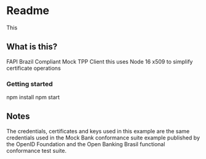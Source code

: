 # Readme

This

## What is this?

FAPI Brazil Compliant Mock TPP Client this uses Node 16 x509 to simplify certificate operations

### Getting started

npm install
npm start

## Notes

The credentials,  certificates and keys used in this example are the same credentials used in the Mock Bank conformance suite example published by the OpenID Foundation and the Open Banking Brasil functional conformance test suite.
